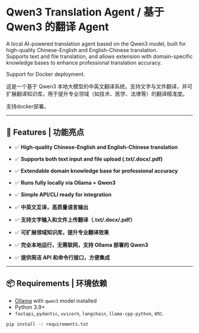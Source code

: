 # Qwen3 Translation Agent / 基于 Qwen3 的翻译 Agent

A local AI-powered translation agent based on the Qwen3 model, built for high-quality Chinese-English and English-Chinese translation.  
Supports text and file translation, and allows extension with domain-specific knowledge bases to enhance professional translation accuracy.

Support for Docker deployment.

这是一个基于 Qwen3 本地大模型的中英文翻译系统，支持文字与文件翻译，并可扩展翻译知识库，用于提升专业领域（如技术、医学、法律等）的翻译精准度。

支持docker部署。

---

## 🚀 Features | 功能亮点

- ✅ **High-quality Chinese-English and English-Chinese translation**
- ✅ **Supports both text input and file upload (.txt/.docx/.pdf)**
- ✅ **Extendable domain knowledge base for professional accuracy**
- ✅ **Runs fully locally via Ollama + Qwen3**
- ✅ **Simple API/CLI ready for integration**

- ✅ **中英文互译，高质量语言输出**
- ✅ **支持文字输入和文件上传翻译（.txt/.docx/.pdf）**
- ✅ **可扩展领域知识库，提升专业翻译效果**
- ✅ **完全本地运行，无需联网，支持 Ollama 部署的 Qwen3**
- ✅ **提供简洁 API 和命令行接口，方便集成**

---

## 📦 Requirements | 环境依赖

- [Ollama](https://ollama.com) with `qwen3` model installed
- Python 3.9+
- `fastapi`, `pydantic`, `uvicorn`, `langchain`, `llama-cpp-python`, etc.

```bash
pip install -r requirements.txt
